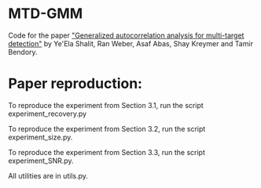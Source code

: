 # MTD-GMM
Code for the paper ["Generalized autocorrelation analysis for multi-target detection"](https://arxiv.org/abs/2109.11813) by Ye'Ela Shalit, Ran Weber, Asaf Abas, Shay Kreymer and Tamir Bendory.

# Paper reproduction:
To reproduce the experiment from Section 3.1, run the script experiment_recovery.py

To reproduce the experiment from Section 3.2, run the script experiment_size.py.

To reproduce the experiment from Section 3.3, run the script experiment_SNR.py.

All utilities are in utils.py.
